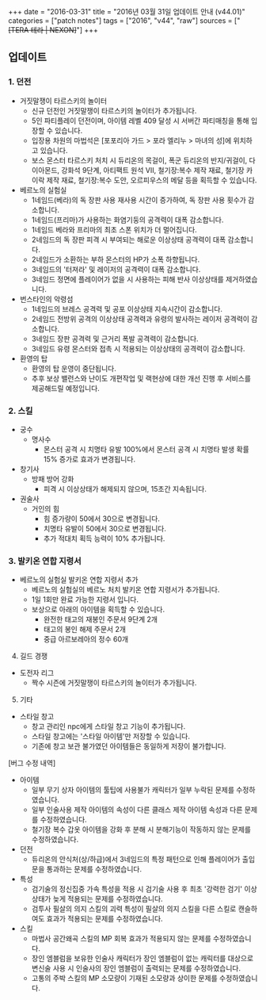 +++
date = "2016-03-31"
title = "2016년 03월 31일 업데이트 안내 (v44.01)"
categories = ["patch notes"]
tags = ["2016", "v44", "raw"]
sources = ["~~[TERA 테라 | NEXON]~~"]
+++

## 업데이트

### **1.** 던전
- 거짓말쟁이 타르스키의 놀이터
  - 신규 던전인 거짓말쟁이 타르스키의 놀이터가 추가됩니다.
  - 5인 파티플레이 던전이며, 아이템 레벨 409 달성 시 서버간 파티매칭을 통해 입장할 수 있습니다.
  - 입장용 차원의 마법석은 [포포리아 가드 > 포라 엘리누 > 마녀의 성]에 위치하고 있습니다.
  - 보스 몬스터 타르스키 처치 시 듀리온의 목걸이, 폭군 듀리온의 반지/귀걸이, 다이아몬드, 강화석 9단계, 아티팩트 원석 VII, 철기장:복수 제작 재료, 철기장 카이락 제작 재료, 철기장:복수 도안, 오르피우스의 메달 등을 획득할 수 있습니다.
- 베르노의 실험실
  - 1네임드(베라)의 독 장판 사용 재사용 시간이 증가하여, 독 장판 사용 횟수가 감소합니다.
  - 1네임드(프리마)가 사용하는 화염기둥의 공격력이 대폭 감소합니다.
  - 1네임드 베라와 프리마의 최초 스폰 위치가 더 멀어집니다.
  - 2네임드의 독 장판 피격 시 부여되는 해로운 이상상태 공격력이 대폭 감소합니다.
  - 2네임드가 소환하는 부하 몬스터의 HP가 소폭 하향됩니다.
  - 3네임드의 '터져라' 및 레이저의 공격력이 대폭 감소합니다.
  - 3네임드 정면에 플레이어가 없을 시 사용하는 피해 반사 이상상태를 제거하였습니다.
- 번스타인의 악령섬
  - 1네임드의 브레스 공격력 및 공포 이상상태 지속시간이 감소합니다.
  - 2네임드 전방위 공격의 이상상태 공격력과 유령의 발사하는 레이저 공격력이 감소합니다.
  - 3네임드 장판 공격력 및 근거리 폭발 공격력이 감소합니다.
  - 3네임드 유령 몬스터와 접촉 시 적용되는 이상상태의 공격력이 감소합니다.
- 환영의 탑
  - 환영의 탑 운영이 중단됩니다.
  - 추후 보상 밸런스와 난이도 개편작업 및 랙현상에 대한 개선 진행 후 서비스를 제공해드릴 예정입니다.

### **2.** 스킬
- 궁수
  - 명사수
    - 몬스터 공격 시 치명타 유발 100%에서 몬스터 공격 시 치명타 발생 확률 15% 증가로 효과가 변경됩니다.
- 창기사
  - 방패 방어 강화
    - 피격 시 이상상태가 해제되지 않으며, 15초간 지속됩니다.
- 권술사
  - 거인의 힘
    - 힘 증가량이 50에서 30으로 변경됩니다.
    - 치명타 유발이 50에서 30으로 변경됩니다.
    - 추가 적대치 획득 능력이 10% 추가됩니다.

### **3.** 발키온 연합 지령서
- 베르노의 실험실 발키온 연합 지령서 추가
  - 베르노의 실험실의 베르노 처치 발키온 연합 지령서가 추가됩니다.
  - 1일 1회만 완료 가능한 지령서 입니다.
  - 보상으로 아래의 아이템을 획득할 수 있습니다.
    - 완전한 태고의 재봉인 주문서 9단계 2개
    - 태고의 봉인 해제 주문서 2개
    - 중급 아르보레아의 정수 60개

4. 길드 경쟁
- 도전자 리그
  - 짝수 시즌에 거짓말쟁이 타르스키의 놀이터가 추가됩니다.

5. 기타
- 스타일 창고
  - 창고 관리인 npc에게 스타일 창고 기능이 추가됩니다.
  - 스타일 창고에는 '스타일 아이템'만 저장할 수 있습니다.
  - 기존에 창고 보관 불가였던 아이템들은 동일하게 저장이 불가합니다.

[버그 수정 내역]
- 아이템
  - 일부 무기 상자 아이템의 툴팁에 사용불가 캐릭터가 일부 누락된 문제를 수정하였습니다.
  - 일부 인술사용 제작 아이템의 속성이 다른 클래스 제작 아이템 속성과 다른 문제를 수정하였습니다.
  - 철기장 복수 갑옷 아이템을 강화 후 분해 시 분해기능이 작동하지 않는 문제를 수정하였습니다.
- 던전
  - 듀리온의 안식처(상/하급)에서 3네임드의 특정 패턴으로 인해 플레이어가 출입문을 통과하는 문제를 수정하였습니다.
- 특성
  - 검기술의 정신집중 가속 특성을 적용 시 검기술 사용 후 최초 '강력한 검기' 이상상태가 늦게 적용되는 문제를 수정하였습니다.
  - 검투사 필살의 의지 스킬의 괴력 특성이 필살의 의지 스킬을 다른 스킬로 캔슬하여도 효과가 적용되는 문제를 수정하였습니다.
- 스킬
  - 마법사 공간왜곡 스킬의 MP 회복 효과가 적용되지 않는 문제를 수정하였습니다.
  - 장인 엠블럼을 보유한 인술사 캐릭터가 장인 엠블럼이 없는 캐릭터를 대상으로 변신술 사용 시 인술사의 장인 엠블럼이 출력되는 문제를 수정하였습니다.
  - 고통의 주박 스킬의 MP 소모량이 기재된 소모량과 상이한 문제를 수정하였습니다.
